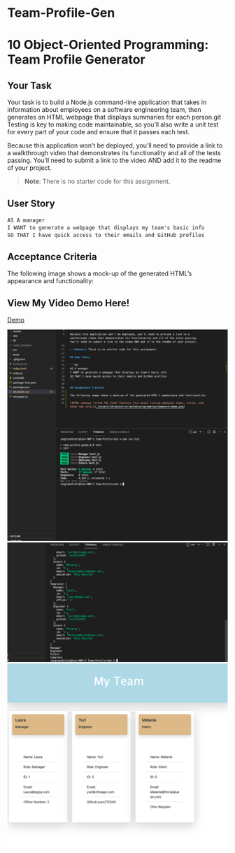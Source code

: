 # Team-Profile-Gen

# 10 Object-Oriented Programming: Team Profile Generator

## Your Task

Your task is to build a Node.js command-line application that takes in information about employees on a software engineering team, then generates an HTML webpage that displays summaries for each person.git Testing is key to making code maintainable, so you’ll also write a unit test for every part of your code and ensure that it passes each test.

Because this application won’t be deployed, you’ll need to provide a link to a walkthrough video that demonstrates its functionality and all of the tests passing. You’ll need to submit a link to the video AND add it to the readme of your project.

> **Note**: There is no starter code for this assignment.

## User Story

```md
AS A manager
I WANT to generate a webpage that displays my team's basic info
SO THAT I have quick access to their emails and GitHub profiles
```

## Acceptance Criteria

The following image shows a mock-up of the generated HTML’s appearance and functionality:




## View My Video Demo Here!

[Demo](https://watch.screencastify.com/v/uLeexf8haxbjIQ869PbP)

![Demo Image](src/ooptpg.png)
![Demo Image](src/ooptpg2.png)
![Demo Image](src/ooptpg3.png)